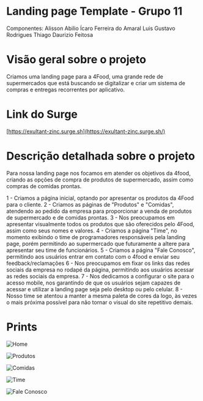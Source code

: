 ﻿# Landing page Template - Grupo 11

Componentes: 
Alisson Abilio
Ícaro Ferreira do Amaral
Luis Gustavo Rodrigues
Thiago Daurizio Feitosa

# Visão geral sobre o projeto

Criamos uma landing page para a 4Food, uma grande rede de supermercados que está buscando se digitalizar e criar um sistema de compras e entregas recorrentes por aplicativo.

# Link do Surge

[https://exultant-zinc.surge.sh](https://exultant-zinc.surge.sh/)

# Descrição detalhada sobre o projeto

Para nossa landing page nos focamos em atender os objetivos da 4food, criando as opções de compra de produtos de supermercado, assim como compras de comidas prontas.

1 - Criamos a página inicial, optando por apresentar os produtos da 4Food para o cliente.
2 - Criamos as páginas de "Produtos" e "Comidas", atendendo ao pedido da empresa para proporcionar a venda de produtos de supermercado e de comidas prontas.
3 - Nos preocupamos em apresentar visualmente todos os produtos que são oferecidos pelo 4Food, assim como seus nomes e valores.
4 - Criamos a página "Time", no momento exibindo o time de programadores responsáveis pela landing page, porém permitindo ao supermercado que futuramente a altere para apresentar seu time de funcionários.
5 - Criamos a página "Fale Conosco", permitindo aos usuários entrar em contato com o 4food e enviar seu feedback/reclamações
6 - Nos preocupamos em fixar os links das redes sociais da empresa no rodapé da página, permitindo aos usuários acessar as redes sociais da empresa.
7 - Nos dedicamos a configurar o site para o acesso mobile, nos garantindo de que os usuários sejam capazes de acessar e utilizar a landing page seja pelo desktop ou pelo celular.
8 - Nosso time se atentou a manter a mesma paleta de cores da logo, às vezes o mais próxima possível para não tornar o visual do site repetitivo demais.

# Prints

![Home](https://i.imgur.com/jazB3bL.jpg)

![Produtos](https://i.imgur.com/jazB3bL.jpg)

![Comidas](https://i.imgur.com/oKkYBd6.jpg)

![Time](https://i.imgur.com/Ug7k3xd.jpg)

![Fale Conosco](https://i.imgur.com/YxJWiLj.jpg)


